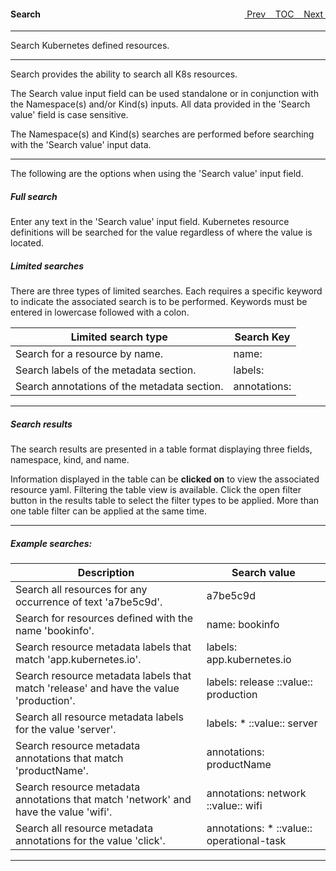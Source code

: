<topicKey search/>
<topicBack id="topicNext" link="ownerref"/>
<topicNext id="topicBack" link="security"/>

<a style="float: right;" href="javascript:docNextTopic()">&nbsp;&nbsp;Next&nbsp;<i class="fas fa-lg fa-arrow-right"></i></a>
<a style="float: right;" href="javascript:docNextTopic('toc')">&nbsp;&nbsp;TOC&nbsp;&nbsp;</a>
<a style="float: right;" href="javascript:docPrevTopic()"><i class="fas fa-lg fa-arrow-left"></i>&nbsp;Prev&nbsp;&nbsp;</a>

#### Search

---

Search Kubernetes defined resources.

<!-- <div style="margin-left: 150px;">
    <iframe width="700" height="390" src="https://www.youtube.com/embed/_YY3190mlkw"></iframe>
</div> -->

---

Search provides the ability to search all K8s resources.  

The Search value input field can be used standalone or in conjunction with the Namespace(s) and/or 
Kind(s) inputs. All data provided in the 'Search value' field is case sensitive.

The Namespace(s) and Kind(s) searches are performed before searching with the 'Search value' input data.

---

The following are the options when using the 'Search value' input field.

##### Full search

Enter any text in the 'Search value' input field. Kubernetes resource definitions will be searched for the value regardless of where the value is located.

##### Limited searches

There are three types of limited searches. Each requires a specific keyword to indicate the associated search is to be performed. 
Keywords must be entered in lowercase followed with a colon.

| Limited search type | Search Key |
|---|---|
| Search for a resource by name. | name: |
| Search labels of the metadata section. | labels: |
| Search annotations of the metadata section. | annotations: |

---

##### Search results

The search results are presented in a table format displaying three fields, namespace, kind, and name.     

Information displayed in the table can be __clicked on__ to view the associated resource yaml.  Filtering the table view is available.  Click the open filter button in the results table to select the filter types to be applied.  More than one table filter can be applied at the same time.

---

##### Example searches:

| Description | Search value |
|---|---|
| Search all resources for any occurrence of text 'a7be5c9d'. | a7be5c9d |
| Search for resources defined with the name 'bookinfo'. | name: bookinfo |
| Search resource metadata labels that match 'app.kubernetes.io'. | labels: app.kubernetes.io |
| Search resource metadata labels that match 'release' and have the value 'production'. | labels: release ::value:: production |
| Search all resource metadata labels for the value 'server'. | labels: * ::value:: server |
| Search resource metadata annotations that match 'productName'. | annotations: productName |
| Search resource metadata annotations that match 'network' and have the value 'wifi'. | annotations: network ::value:: wifi |
| Search all resource metadata annotations for the value 'click'. | annotations: * ::value:: operational-task |

---

<!-- <a style="float: right;" href="javascript:docNextTopic()">&nbsp;&nbsp;Next&nbsp;<i class="fas fa-lg fa-arrow-right"></i></a>
<a style="float: right;" href="javascript:docNextTopic('toc')">&nbsp;&nbsp;TOC&nbsp;&nbsp;</a>
<a style="float: right;" href="javascript:docPrevTopic()"><i class="fas fa-lg fa-arrow-left"></i>&nbsp;Prev&nbsp;&nbsp;</a> -->


